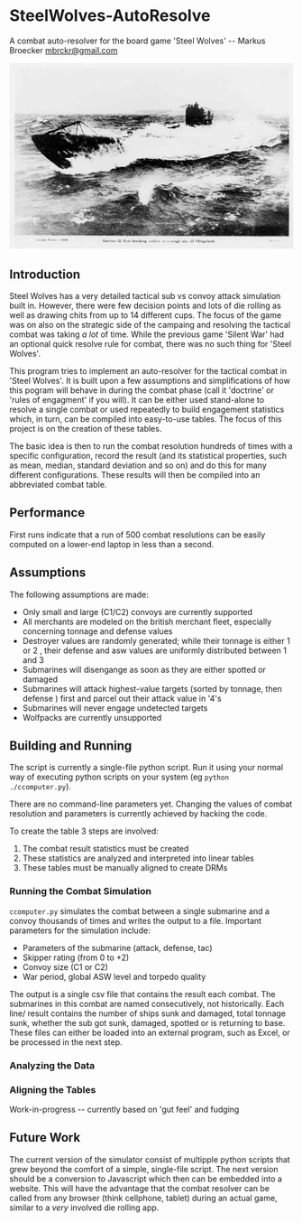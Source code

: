 # SteelWolves-AutoResolve
A combat auto-resolver for the board game 'Steel Wolves' -- Markus Broecker 
<mbrckr@gmail.com>

![U-87](U_87_Kriegsmarine.jpg "U-87")

## Introduction
Steel Wolves has a very detailed tactical sub vs convoy attack simulation built
in. However, there were few decision points and lots of die rolling as well as 
drawing chits from up to 14 different cups. The focus of the game was on also 
on the strategic side of the campaing and resolving the tactical combat was 
taking _a lot_ of time. While the previous game 'Silent War' had an optional 
quick resolve rule for combat, there was no such thing for 'Steel Wolves'.

This program tries to implement an auto-resolver for the tactical combat in 
'Steel Wolves'. It is built upon a few assumptions and simplifications of how 
this pogram will behave in during the combat phase (call it 'doctrine' or 
'rules of engagment' if you will). It can be either used stand-alone to resolve 
a single combat or used repeatedly to build engagement statistics which, in 
turn, can be compiled into easy-to-use tables. The focus of this project is on 
the creation of these tables.

The basic idea is then to run the combat resolution hundreds of times with a 
specific configuration, record the result (and its statistical properties, such
as mean, median, standard deviation and so on) and do this for many different
configurations. These results will then be compiled into an abbreviated combat 
table. 

## Performance
First runs indicate that a run of 500 combat resolutions can be easily computed
on a lower-end laptop in less than a second. 

## Assumptions
The following assumptions are made:
- Only small and large (C1/C2) convoys are currently supported
- All merchants are modeled on the british merchant fleet, especially concerning 
tonnage and defense values
- Destroyer values are randomly generated; while their tonnage is either 1 or 2
, their defense and asw values are uniformly distributed between 1 and 3
- Submarines will disengange as soon as they are either spotted or damaged
- Submarines will attack highest-value targets (sorted by tonnage, then defense
) first and parcel out their attack value in '4's
- Submarines will never engage undetected targets
- Wolfpacks are currently unsupported


## Building and Running
The script is currently a single-file python script. Run it using your normal 
way of executing python scripts on your system (eg `python ./ccomputer.py`).

There are no command-line parameters yet. Changing the values of combat 
resolution and parameters is currently achieved by hacking the code. 

To create the table 3 steps are involved:
1. The combat result statistics must be created
2. These statistics are analyzed and interpreted into linear tables
3. These tables must be manually aligned to create DRMs 

### Running the Combat Simulation
`ccomputer.py` simulates the combat between a single submarine and a convoy 
thousands of times and writes the output to a file. Important parameters for 
the simulation include:
- Parameters of the submarine (attack, defense, tac)
- Skipper rating (from 0 to +2)
- Convoy size (C1 or C2)
- War period, global ASW level and torpedo quality

The output is a single csv file that contains the result each combat. The 
submarines in this combat are named consecutively, not historically. Each line/
result contains the number of ships sunk and damaged, total tonnage sunk, 
whether the sub got sunk, damaged, spotted or is returning to base. These files
can either be loaded into an external program, such as Excel, or be processed 
in the next step.

### Analyzing the Data




### Aligning the Tables
Work-in-progress -- currently based on 'gut feel' and fudging 



## Future Work
The current version of the simulator consist of multipple python scripts that 
grew beyond the comfort of a simple, single-file script. The next version 
should be a conversion to Javascript which then can be embedded into a website. 
This will have the advantage that the combat resolver can be called from any 
browser (think cellphone, tablet) during an actual game, similar to a _very_ 
involved die rolling app.
